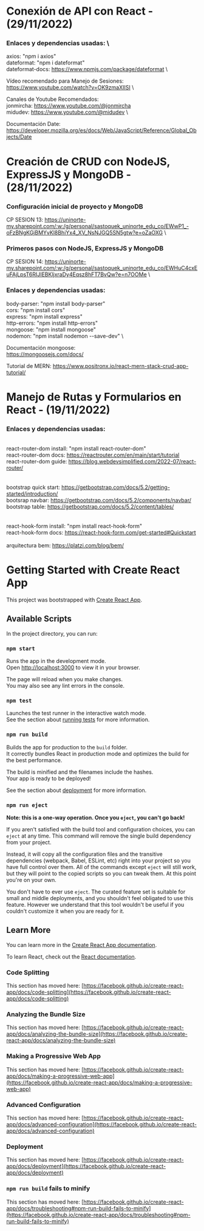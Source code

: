 # Conexión de API con React - (29/11/2022)
### Enlaces y dependencias usadas: \
axios: "npm i axios" \
dateformat: "npm i dateformat" \
dateformat-docs: https://www.npmjs.com/package/dateformat \

Vídeo recomendado para Manejo de Sesiones: \
https://www.youtube.com/watch?v=OK9zmaXIISI \

Canales de Youtube Recomendados: \
jonmircha: https://www.youtube.com/@jonmircha \
midudev: https://www.youtube.com/@midudev \

Documentación Date:
https://developer.mozilla.org/es/docs/Web/JavaScript/Reference/Global_Objects/Date

# Creación de CRUD con NodeJS, ExpressJS y MongoDB - (28/11/2022)
### Configuración inicial de proyecto y MongoDB
CP SESION 13: https://uninorte-my.sharepoint.com/:w:/g/personal/sastoquek_uninorte_edu_co/EWwP1_-oFzBNgKGjBMYvKl8BhiYx4_XV_NsNJGQ5SN5gtw?e=oZaOXG \

### Primeros pasos con NodeJS, ExpressJS y MongoDB
CP SESION 14: https://uninorte-my.sharepoint.com/:w:/g/personal/sastoquek_uninorte_edu_co/EWHuC4cxEuFAjLpsT6RIJIEBKljxraDy4Eqsz8hFT7BvQw?e=n7OOMe \

### Enlaces y dependencias usadas:
body-parser: "npm install body-parser" \
cors: "npm install cors" \
express: "npm install express" \
http-errors: "npm install http-errors" \
mongoose: "npm install mongoose" \
nodemon: "npm install nodemon --save-dev" \


Documentación mongoose: \
https://mongoosejs.com/docs/

Tutorial de MERN:
https://www.positronx.io/react-mern-stack-crud-app-tutorial/


# Manejo de Rutas y Formularios en React - (19/11/2022) 
### Enlaces y dependencias usadas: 
\
react-router-dom install: "npm install react-router-dom" \
react-router-dom docs: https://reactrouter.com/en/main/start/tutorial \
react-router-dom guide: https://blog.webdevsimplified.com/2022-07/react-router/ \
\
\
bootstrap quick start: https://getbootstrap.com/docs/5.2/getting-started/introduction/ \
bootsrap navbar: https://getbootstrap.com/docs/5.2/components/navbar/ \
bootstrap table: https://getbootstrap.com/docs/5.2/content/tables/ \
\
\
react-hook-form install: "npm install react-hook-form" \
react-hook-form docs: https://react-hook-form.com/get-started#Quickstart \
\
arquitectura bem: https://platzi.com/blog/bem/


# Getting Started with Create React App

This project was bootstrapped with [Create React App](https://github.com/facebook/create-react-app).

## Available Scripts

In the project directory, you can run:

### `npm start`

Runs the app in the development mode.\
Open [http://localhost:3000](http://localhost:3000) to view it in your browser.

The page will reload when you make changes.\
You may also see any lint errors in the console.

### `npm test`

Launches the test runner in the interactive watch mode.\
See the section about [running tests](https://facebook.github.io/create-react-app/docs/running-tests) for more information.

### `npm run build`

Builds the app for production to the `build` folder.\
It correctly bundles React in production mode and optimizes the build for the best performance.

The build is minified and the filenames include the hashes.\
Your app is ready to be deployed!

See the section about [deployment](https://facebook.github.io/create-react-app/docs/deployment) for more information.

### `npm run eject`

**Note: this is a one-way operation. Once you `eject`, you can't go back!**

If you aren't satisfied with the build tool and configuration choices, you can `eject` at any time. This command will remove the single build dependency from your project.

Instead, it will copy all the configuration files and the transitive dependencies (webpack, Babel, ESLint, etc) right into your project so you have full control over them. All of the commands except `eject` will still work, but they will point to the copied scripts so you can tweak them. At this point you're on your own.

You don't have to ever use `eject`. The curated feature set is suitable for small and middle deployments, and you shouldn't feel obligated to use this feature. However we understand that this tool wouldn't be useful if you couldn't customize it when you are ready for it.

## Learn More

You can learn more in the [Create React App documentation](https://facebook.github.io/create-react-app/docs/getting-started).

To learn React, check out the [React documentation](https://reactjs.org/).

### Code Splitting

This section has moved here: [https://facebook.github.io/create-react-app/docs/code-splitting](https://facebook.github.io/create-react-app/docs/code-splitting)

### Analyzing the Bundle Size

This section has moved here: [https://facebook.github.io/create-react-app/docs/analyzing-the-bundle-size](https://facebook.github.io/create-react-app/docs/analyzing-the-bundle-size)

### Making a Progressive Web App

This section has moved here: [https://facebook.github.io/create-react-app/docs/making-a-progressive-web-app](https://facebook.github.io/create-react-app/docs/making-a-progressive-web-app)

### Advanced Configuration

This section has moved here: [https://facebook.github.io/create-react-app/docs/advanced-configuration](https://facebook.github.io/create-react-app/docs/advanced-configuration)

### Deployment

This section has moved here: [https://facebook.github.io/create-react-app/docs/deployment](https://facebook.github.io/create-react-app/docs/deployment)

### `npm run build` fails to minify

This section has moved here: [https://facebook.github.io/create-react-app/docs/troubleshooting#npm-run-build-fails-to-minify](https://facebook.github.io/create-react-app/docs/troubleshooting#npm-run-build-fails-to-minify)
